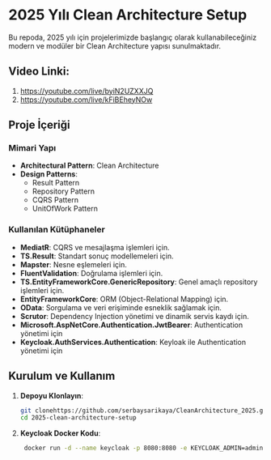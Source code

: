 # 2025 Yılı Clean Architecture Setup

Bu repoda, 2025 yılı için projelerimizde başlangıç olarak kullanabileceğiniz modern ve modüler bir Clean Architecture yapısı sunulmaktadır.

## Video Linki:
1. https://youtube.com/live/byiN2UZXXJQ
2. https://youtube.com/live/kFiBEheyNOw

## Proje İçeriği

### Mimari Yapı
- **Architectural Pattern**: Clean Architecture
- **Design Patterns**:
  - Result Pattern
  - Repository Pattern
  - CQRS Pattern
  - UnitOfWork Pattern

### Kullanılan Kütüphaneler
- **MediatR**: CQRS ve mesajlaşma işlemleri için.
- **TS.Result**: Standart sonuç modellemeleri için.
- **Mapster**: Nesne eşlemeleri için.
- **FluentValidation**: Doğrulama işlemleri için.
- **TS.EntityFrameworkCore.GenericRepository**: Genel amaçlı repository işlemleri için.
- **EntityFrameworkCore**: ORM (Object-Relational Mapping) için.
- **OData**: Sorgulama ve veri erişiminde esneklik sağlamak için.
- **Scrutor**: Dependency Injection yönetimi ve dinamik servis kaydı için.
- **Microsoft.AspNetCore.Authentication.JwtBearer**: Authentication yönetimi için
- **Keycloak.AuthServices.Authentication**: Keyloak ile Authentication yönetimi için

## Kurulum ve Kullanım
1. **Depoyu Klonlayın**:
   ```bash
   git clonehttps://github.com/serbaysarikaya/CleanArchitecture_2025.git
   cd 2025-clean-architecture-setup

2. **Keycloak Docker Kodu**:
   ```bash
    docker run -d --name keycloak -p 8080:8080 -e KEYCLOAK_ADMIN=admin -e KEYCLOAK_ADMIN_PASSWORD=admin quay.io/keycloak/keycloak:25.0.2 start-dev
   ```
